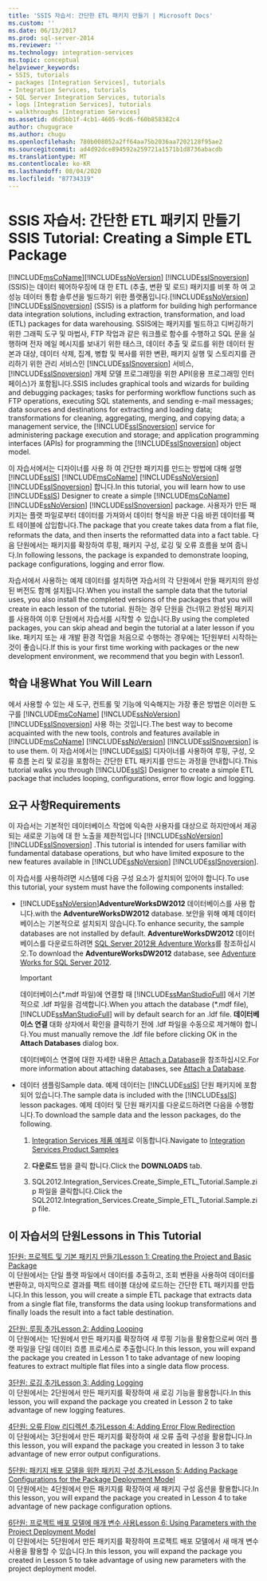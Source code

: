 ```yaml
---
title: 'SSIS 자습서: 간단한 ETL 패키지 만들기 | Microsoft Docs'
ms.custom: ''
ms.date: 06/13/2017
ms.prod: sql-server-2014
ms.reviewer: ''
ms.technology: integration-services
ms.topic: conceptual
helpviewer_keywords:
- SSIS, tutorials
- packages [Integration Services], tutorials
- Integration Services, tutorials
- SQL Server Integration Services, tutorials
- logs [Integration Services], tutorials
- walkthroughs [Integration Services]
ms.assetid: d6d5bb1f-4cb1-4605-9cd6-f60b858382c4
author: chugugrace
ms.author: chugu
ms.openlocfilehash: 780b008052a2ff64aa75b2036aa7202128f95ae2
ms.sourcegitcommit: ad4d92dce894592a259721a1571b1d8736abacdb
ms.translationtype: MT
ms.contentlocale: ko-KR
ms.lasthandoff: 08/04/2020
ms.locfileid: "87734319"
---
```

# <a name="ssis-tutorial-creating-a-simple-etl-package"></a><span data-ttu-id="2f979-102">SSIS 자습서: 간단한 ETL 패키지 만들기</span><span class="sxs-lookup"><span data-stu-id="2f979-102">SSIS Tutorial: Creating a Simple ETL Package</span></span>
  [!INCLUDE[msCoName](../includes/msconame-md.md)]<span data-ttu-id="2f979-103">[!INCLUDE[ssNoVersion](../includes/ssnoversion-md.md)] [!INCLUDE[ssISnoversion](../includes/ssisnoversion-md.md)] (SSIS)는 데이터 웨어하우징에 대 한 ETL (추출, 변환 및 로드) 패키지를 비롯 하 여 고성능 데이터 통합 솔루션을 빌드하기 위한 플랫폼입니다.</span><span class="sxs-lookup"><span data-stu-id="2f979-103">[!INCLUDE[ssNoVersion](../includes/ssnoversion-md.md)] [!INCLUDE[ssISnoversion](../includes/ssisnoversion-md.md)] (SSIS) is a platform for building high performance data integration solutions, including extraction, transformation, and load (ETL) packages for data warehousing.</span></span> <span data-ttu-id="2f979-104">SSIS에는 패키지를 빌드하고 디버깅하기 위한 그래픽 도구 및 마법사, FTP 작업과 같은 워크플로 함수를 수행하고 SQL 문을 실행하며 전자 메일 메시지를 보내기 위한 태스크, 데이터 추출 및 로드를 위한 데이터 원본과 대상, 데이터 삭제, 집계, 병합 및 복사를 위한 변환, 패키지 실행 및 스토리지를 관리하기 위한 관리 서비스인 [!INCLUDE[ssISnoversion](../includes/ssisnoversion-md.md)] 서비스, [!INCLUDE[ssISnoversion](../includes/ssisnoversion-md.md)] 개체 모델 프로그래밍을 위한 API(응용 프로그래밍 인터페이스)가 포함됩니다.</span><span class="sxs-lookup"><span data-stu-id="2f979-104">SSIS includes graphical tools and wizards for building and debugging packages; tasks for performing workflow functions such as FTP operations, executing SQL statements, and sending e-mail messages; data sources and destinations for extracting and loading data; transformations for cleaning, aggregating, merging, and copying data; a management service, the [!INCLUDE[ssISnoversion](../includes/ssisnoversion-md.md)] service for administering package execution and storage; and application programming interfaces (APIs) for programming the [!INCLUDE[ssISnoversion](../includes/ssisnoversion-md.md)] object model.</span></span>  
  
 <span data-ttu-id="2f979-105">이 자습서에서는 디자이너를 사용 하 여 간단한 패키지를 만드는 방법에 대해 설명 [!INCLUDE[ssIS](../includes/ssis-md.md)] [!INCLUDE[msCoName](../includes/msconame-md.md)] [!INCLUDE[ssNoVersion](../includes/ssnoversion-md.md)] [!INCLUDE[ssISnoversion](../includes/ssisnoversion-md.md)] 합니다.</span><span class="sxs-lookup"><span data-stu-id="2f979-105">In this tutorial, you will learn how to use [!INCLUDE[ssIS](../includes/ssis-md.md)] Designer to create a simple [!INCLUDE[msCoName](../includes/msconame-md.md)] [!INCLUDE[ssNoVersion](../includes/ssnoversion-md.md)] [!INCLUDE[ssISnoversion](../includes/ssisnoversion-md.md)] package.</span></span> <span data-ttu-id="2f979-106">사용자가 만든 패키지는 플랫 파일로부터 데이터를 가져와서 데이터 형식을 바꾼 다음 바뀐 데이터를 팩트 테이블에 삽입합니다.</span><span class="sxs-lookup"><span data-stu-id="2f979-106">The package that you create takes data from a flat file, reformats the data, and then inserts the reformatted data into a fact table.</span></span> <span data-ttu-id="2f979-107">다음 단원에서는 패키지를 확장하여 루핑, 패키지 구성, 로깅 및 오류 흐름을 보여 줍니다.</span><span class="sxs-lookup"><span data-stu-id="2f979-107">In following lessons, the package is expanded to demonstrate looping, package configurations, logging and error flow.</span></span>  
  
 <span data-ttu-id="2f979-108">자습서에서 사용하는 예제 데이터를 설치하면 자습서의 각 단원에서 만들 패키지의 완성된 버전도 함께 설치됩니다.</span><span class="sxs-lookup"><span data-stu-id="2f979-108">When you install the sample data that the tutorial uses, you also install the completed versions of the packages that you will create in each lesson of the tutorial.</span></span> <span data-ttu-id="2f979-109">원하는 경우 단원을 건너뛰고 완성된 패키지를 사용하여 이후 단원에서 자습서를 시작할 수 있습니다.</span><span class="sxs-lookup"><span data-stu-id="2f979-109">By using the completed packages, you can skip ahead and begin the tutorial at a later lesson if you like.</span></span> <span data-ttu-id="2f979-110">패키지 또는 새 개발 환경 작업을 처음으로 수행하는 경우에는 1단원부터 시작하는 것이 좋습니다.</span><span class="sxs-lookup"><span data-stu-id="2f979-110">If this is your first time working with packages or the new development environment, we recommend that you begin with Lesson1.</span></span>  
  
## <a name="what-you-will-learn"></a><span data-ttu-id="2f979-111">학습 내용</span><span class="sxs-lookup"><span data-stu-id="2f979-111">What You Will Learn</span></span>  
 <span data-ttu-id="2f979-112">에서 사용할 수 있는 새 도구, 컨트롤 및 기능에 익숙해지는 가장 좋은 방법은 이러한 도구를 [!INCLUDE[msCoName](../includes/msconame-md.md)] [!INCLUDE[ssNoVersion](../includes/ssnoversion-md.md)] [!INCLUDE[ssISnoversion](../includes/ssisnoversion-md.md)] 사용 하는 것입니다.</span><span class="sxs-lookup"><span data-stu-id="2f979-112">The best way to become acquainted with the new tools, controls and features available in [!INCLUDE[msCoName](../includes/msconame-md.md)] [!INCLUDE[ssNoVersion](../includes/ssnoversion-md.md)] [!INCLUDE[ssISnoversion](../includes/ssisnoversion-md.md)] is to use them.</span></span> <span data-ttu-id="2f979-113">이 자습서에서는 [!INCLUDE[ssIS](../includes/ssis-md.md)] 디자이너를 사용하여 루핑, 구성, 오류 흐름 논리 및 로깅을 포함하는 간단한 ETL 패키지를 만드는 과정을 안내합니다.</span><span class="sxs-lookup"><span data-stu-id="2f979-113">This tutorial walks you through [!INCLUDE[ssIS](../includes/ssis-md.md)] Designer to create a simple ETL package that includes looping, configurations, error flow logic and logging.</span></span>  
  
## <a name="requirements"></a><span data-ttu-id="2f979-114">요구 사항</span><span class="sxs-lookup"><span data-stu-id="2f979-114">Requirements</span></span>  
 <span data-ttu-id="2f979-115">이 자습서는 기본적인 데이터베이스 작업에 익숙한 사용자를 대상으로 하지만에서 제공 되는 새로운 기능에 대 한 노출을 제한적입니다 [!INCLUDE[ssNoVersion](../includes/ssnoversion-md.md)] [!INCLUDE[ssISnoversion](../includes/ssisnoversion-md.md)] .</span><span class="sxs-lookup"><span data-stu-id="2f979-115">This tutorial is intended for users familiar with fundamental database operations, but who have limited exposure to the new features available in [!INCLUDE[ssNoVersion](../includes/ssnoversion-md.md)] [!INCLUDE[ssISnoversion](../includes/ssisnoversion-md.md)].</span></span>  
  
 <span data-ttu-id="2f979-116">이 자습서를 사용하려면 시스템에 다음 구성 요소가 설치되어 있어야 합니다.</span><span class="sxs-lookup"><span data-stu-id="2f979-116">To use this tutorial, your system must have the following components installed:</span></span>  
  
-   [!INCLUDE[ssNoVersion](../includes/ssnoversion-md.md)]<span data-ttu-id="2f979-117">**AdventureWorksDW2012** 데이터베이스를 사용 합니다.</span><span class="sxs-lookup"><span data-stu-id="2f979-117">with the **AdventureWorksDW2012** database.</span></span> <span data-ttu-id="2f979-118">보안을 위해 예제 데이터베이스는 기본적으로 설치되지 않습니다.</span><span class="sxs-lookup"><span data-stu-id="2f979-118">To enhance security, the sample databases are not installed by default.</span></span> <span data-ttu-id="2f979-119">**AdventureWorksDW2012** 데이터베이스를 다운로드하려면 [SQL Server 2012용 Adventure Works](https://go.microsoft.com/fwlink/?LinkId=275026)를 참조하십시오.</span><span class="sxs-lookup"><span data-stu-id="2f979-119">To download the **AdventureWorksDW2012** database, see [Adventure Works for SQL Server 2012](https://go.microsoft.com/fwlink/?LinkId=275026).</span></span>  
  
    > [!IMPORTANT]  
    >  <span data-ttu-id="2f979-120">데이터베이스(\*.mdf 파일)에 연결할 때 [!INCLUDE[ssManStudioFull](../includes/ssmanstudiofull-md.md)] 에서 기본적으로 .ldf 파일을 검색합니다.</span><span class="sxs-lookup"><span data-stu-id="2f979-120">When you attach the database (\*.mdf file), [!INCLUDE[ssManStudioFull](../includes/ssmanstudiofull-md.md)] will by default search for an .ldf file.</span></span> <span data-ttu-id="2f979-121">**데이터베이스 연결** 대화 상자에서 확인을 클릭하기 전에 .ldf 파일을 수동으로 제거해야 합니다.</span><span class="sxs-lookup"><span data-stu-id="2f979-121">You must manually remove the .ldf file before clicking OK in the **Attach Databases** dialog box.</span></span>  
    >   
    >  <span data-ttu-id="2f979-122">데이터베이스 연결에 대한 자세한 내용은 [Attach a Database](../relational-databases/databases/attach-a-database.md)을 참조하십시오.</span><span class="sxs-lookup"><span data-stu-id="2f979-122">For more information about attaching databases, see [Attach a Database](../relational-databases/databases/attach-a-database.md).</span></span>  
  
-   <span data-ttu-id="2f979-123">데이터 샘플링</span><span class="sxs-lookup"><span data-stu-id="2f979-123">Sample data.</span></span> <span data-ttu-id="2f979-124">예제 데이터는 [!INCLUDE[ssIS](../includes/ssis-md.md)] 단원 패키지에 포함되어 있습니다.</span><span class="sxs-lookup"><span data-stu-id="2f979-124">The sample data is included with the [!INCLUDE[ssIS](../includes/ssis-md.md)] lesson packages.</span></span> <span data-ttu-id="2f979-125">예제 데이터 및 단원 패키지를 다운로드하려면 다음을 수행합니다.</span><span class="sxs-lookup"><span data-stu-id="2f979-125">To download the sample data and the lesson packages, do the following.</span></span>  
  
    1.  <span data-ttu-id="2f979-126">[Integration Services 제품 예제](https://go.microsoft.com/fwlink/?LinkId=275027)로 이동합니다.</span><span class="sxs-lookup"><span data-stu-id="2f979-126">Navigate to [Integration Services Product Samples](https://go.microsoft.com/fwlink/?LinkId=275027)</span></span>  
  
    2.  <span data-ttu-id="2f979-127">**다운로드** 탭을 클릭 합니다.</span><span class="sxs-lookup"><span data-stu-id="2f979-127">Click the **DOWNLOADS** tab.</span></span>  
  
    3.  <span data-ttu-id="2f979-128">SQL2012.Integration_Services.Create_Simple_ETL_Tutorial.Sample.zip 파일을 클릭합니다.</span><span class="sxs-lookup"><span data-stu-id="2f979-128">Click the SQL2012.Integration_Services.Create_Simple_ETL_Tutorial.Sample.zip file.</span></span>  
  
## <a name="lessons-in-this-tutorial"></a><span data-ttu-id="2f979-129">이 자습서의 단원</span><span class="sxs-lookup"><span data-stu-id="2f979-129">Lessons in This Tutorial</span></span>  
 [<span data-ttu-id="2f979-130">1단원: 프로젝트 및 기본 패키지 만들기</span><span class="sxs-lookup"><span data-stu-id="2f979-130">Lesson 1: Creating the Project and Basic Package</span></span>](lesson-1-create-a-project-and-basic-package-with-ssis.md)  
 <span data-ttu-id="2f979-131">이 단원에서는 단일 플랫 파일에서 데이터를 추출하고, 조회 변환을 사용하여 데이터를 변환하고, 마지막으로 결과를 팩트 테이블 대상에 로드하는 간단한 ETL 패키지를 만듭니다.</span><span class="sxs-lookup"><span data-stu-id="2f979-131">In this lesson, you will create a simple ETL package that extracts data from a single flat file, transforms the data using lookup transformations and finally loads the result into a fact table destination.</span></span>  
  
 [<span data-ttu-id="2f979-132">2단원: 루핑 추가</span><span class="sxs-lookup"><span data-stu-id="2f979-132">Lesson 2: Adding Looping</span></span>](lesson-2-adding-looping-with-ssis.md)  
 <span data-ttu-id="2f979-133">이 단원에서는 1단원에서 만든 패키지를 확장하여 새 루핑 기능을 활용함으로써 여러 플랫 파일을 단일 데이터 흐름 프로세스로 추출합니다.</span><span class="sxs-lookup"><span data-stu-id="2f979-133">In this lesson, you will expand the package you created in Lesson 1 to take advantage of new looping features to extract multiple flat files into a single data flow process.</span></span>  
  
 [<span data-ttu-id="2f979-134">3단원: 로깅 추가</span><span class="sxs-lookup"><span data-stu-id="2f979-134">Lesson 3: Adding Logging</span></span>](lesson-3-add-logging-with-ssis.md)  
 <span data-ttu-id="2f979-135">이 단원에서는 2단원에서 만든 패키지를 확장하여 새 로깅 기능을 활용합니다.</span><span class="sxs-lookup"><span data-stu-id="2f979-135">In this lesson, you will expand the package you created in Lesson 2 to take advantage of new logging features.</span></span>  
  
 [<span data-ttu-id="2f979-136">4단원: 오류 Flow 리디렉션 추가</span><span class="sxs-lookup"><span data-stu-id="2f979-136">Lesson 4: Adding Error Flow Redirection</span></span>](lesson-4-add-error-flow-redirection-with-ssis.md)  
 <span data-ttu-id="2f979-137">이 단원에서는 3단원에서 만든 패키지를 확장하여 새 오류 출력 구성을 활용합니다.</span><span class="sxs-lookup"><span data-stu-id="2f979-137">In this lesson, you will expand the package you created in lesson 3 to take advantage of new error output configurations.</span></span>  
  
 [<span data-ttu-id="2f979-138">5단원: 패키지 배포 모델을 위한 패키지 구성 추가</span><span class="sxs-lookup"><span data-stu-id="2f979-138">Lesson 5: Adding Package Configurations for the Package Deployment Model</span></span>](lesson-5-add-ssis-package-configurations-for-the-package-deployment-model.md)  
 <span data-ttu-id="2f979-139">이 단원에서는 4단원에서 만든 패키지를 확장하여 새 패키지 구성 옵션을 활용합니다.</span><span class="sxs-lookup"><span data-stu-id="2f979-139">In this lesson, you will expand the package you created in Lesson 4 to take advantage of new package configuration options.</span></span>  
  
 [<span data-ttu-id="2f979-140">6단원: 프로젝트 배포 모델에 매개 변수 사용</span><span class="sxs-lookup"><span data-stu-id="2f979-140">Lesson 6: Using Parameters with the Project Deployment Model</span></span>](lesson-6-using-parameters-with-the-project-deployment-model-in-ssis.md)  
 <span data-ttu-id="2f979-141">이 단원에서는 5단원에서 만든 패키지를 확장하여 프로젝트 배포 모델에서 새 매개 변수 사용을 활용할 수 있습니다.</span><span class="sxs-lookup"><span data-stu-id="2f979-141">In this lesson, you will expand the package you created in Lesson 5 to take advantage of using new parameters with the project deployment model.</span></span>  
  
  
